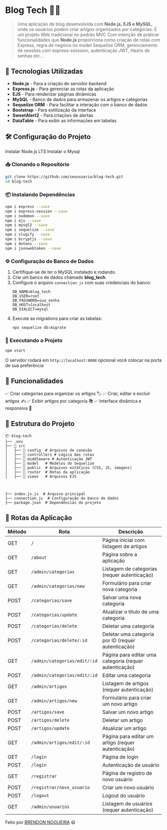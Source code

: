 # Blog Tech 📝🚀

> Uma aplicação de blog desenvolvida com **Node.js, EJS e MySQL**, onde os usuários podem criar artigos organizados por categorias.
>  É um projeto Web tradicional no padrão MVC
> Com intenção de praticar funcionalidades que  **Node.js** proporciona como criação de rotas com Express, regra de negócio no model Sequelize ORM, gerenciamento de sessões com express-sesssion, autenticação JWT, Hashs de senhas etc...

## 📌 Tecnologias Utilizadas

- **Node.js** - Para a criação do servidor backend
- **Express.js** - Para gerenciar as rotas da aplicação
- **EJS** - Para renderizar páginas dinâmicas 
- **MySQL** - Banco de dados para armazenar os artigos e categorias
- **Sequelize ORM** - Para facilitar a interação com o banco de dados
- **Bootstrap** - Para estilização da interface
- **SweetAlert2** - Para criações de alertas
-  **DataTable** - Para exibir as informações em tabelas



## 🛠 Configuração do Projeto
Instalar Node.js LTS
Instalar o Mysql

### 📥 Clonando o Repositório
```sh
git clone https://github.com/seuusuario/blog-tech.git
cd blog-tech
```

### 📦 Instalando Dependências
```sh
npm i express --save
npm i express-session --save
npm i nodemon --save
npm i ejs --save
npm i mysql2 --save
npm i sequelize --save
npm i slugify --save
npm i bcryptjs --save
npm i dotenv --save
npm i jsonwebtoken --save
```

### ⚙️ Configuração do Banco de Dados
1. Certifique-se de ter o MySQL instalado e rodando.
2. Crie um banco de dados chamado **blog_tech**.
3. Configure o arquivo `connection.js` com suas credenciais do banco:
   ```env
   DB_NAME=blog_tech
   DB_USER=root
   DB_PASSWORD=sua_senha
   DB_HOST=localhost
   DB_DIALECT=mysql
   ```
4. Execute as migrations para criar as tabelas:
   ```sh
   npx sequelize db:migrate
   ```

### 🚀 Executando o Projeto
```sh
npm start
```
O servidor rodará em `http://localhost:8088` opcional você colocar na porta de sua preferência

## 📌 Funcionalidades

✅ Criar categorias para organizar os artigos 🏷️
✅ Criar, editar e excluir artigos ✍️
✅ Exibir artigos por categoria 📚
✅ Interface dinâmica e responsiva 🎨

## 📁 Estrutura do Projeto
```plaintext
📦 blog-tech
├── .env
├── 📂 src
│   ├── 📂 config  # Arquivos de conexão
│   ├── 📂 controllers # Lógica das rotas
│   ├── 📂 middleware # Autenticação JWT
│   ├── 📂 model   # Modelos do Sequelize
│   ├── 📂 public  # Arquivos estáticos (CSS, JS, imagens)
│   ├── 📂 router  # Rotas da aplicação
│   ├── 📂 views   # Arquivos EJS



├── index.js.js  # Arquivo principal
├── connection.js  # Configuração do banco de dados
├── package.json  # Dependências do projeto
```

## 🎯 Rotas da Aplicação

| Método | Rota                          | Descrição                                       |
|--------|-------------------------------|-------------------------------------------------|
| GET    | `/`                           | Página inicial com listagem de artigos         |
| GET    | `/about`                      | Página sobre a aplicação                       |
| GET    | `/admin/categorias`           | Listagem de categorias (requer autenticação)   |
| GET    | `/admin/categorias/new`       | Formulário para criar nova categoria           |
| POST   | `/categorias/save`            | Salvar uma nova categoria                      |
| POST   | `/categorias/update`          | Atualizar o título de uma categoria            |
| POST   | `/categorias/delete`          | Deletar uma categoria                          |
| POST   | `/categorias/delete/:id`      | Deletar uma categoria por ID (requer autenticação) |
| GET    | `/admin/categorias/edit/:id`  | Página para editar uma categoria (requer autenticação) |
| POST   | `/admin/categorias/edit/:id`  | Editar uma categoria                           |
| GET    | `/admin/artigos`              | Listagem de artigos (requer autenticação)      |
| GET    | `/admin/artigos/new`          | Formulário para criar um novo artigo          |
| POST   | `/artigos/save`               | Salvar um novo artigo                          |
| POST   | `/artigos/delete`             | Deletar um artigo                              |
| POST   | `/artigos/update`             | Atualizar um artigo                            |
| GET    | `/admin/artigos/edit/:id`     | Página para editar um artigo (requer autenticação) |
| GET    | `/login`                      | Página de login                               |
| POST   | `/login`                      | Autenticação de usuário                       |
| GET    | `/registrar`                  | Página de registro de novo usuário           |
| POST   | `/registrar/novo_usuario`     | Criar um novo usuário                         |
| POST   | `/logout`                     | Logout do usuário                            |
| GET    | `/admin/usuarios`             | Listagem de usuários (requer autenticação)   |

Feito por [BRENDON NOGUEIRA](https://github.com/Brendon-Nogueira) 😃



